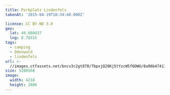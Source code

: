 ```yaml
---
title: Parkplatz Lindenfels
takenAt: '2015-04-19T10:34:48.000Z'

license: CC BY-ND 3.0
geo:
  lat: 49.680437
  lng: 8.78315
tags:
  - camping
  - Odenwald
  - lindenfels
url: >-
  //images.ctfassets.net/bncv3c2gt878/7bpxjQ28Kj5tYzcW5f6OWU/8a96b474116e23b752e637fdcb07d0e1/parkplatz-lindenfels_17205752886_o
size: 5280568
image:
  width: 4218
  height: 2806
---
```

